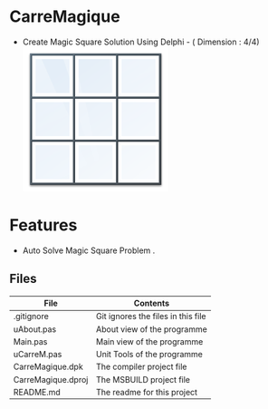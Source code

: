 # CarreMagique
- Create Magic Square Solution Using Delphi
                                            - ( Dimension : 4/4)                     
![](CarreMagique_.png) 



# Features  
- Auto Solve Magic Square Problem . 









## Files

| File | Contents | 
| --- | --- |
| .gitignore | Git ignores the files in this file |
| uAbout.pas | About view of the programme |
| Main.pas | Main view of the programme |
| uCarreM.pas| Unit Tools of the programme |
| CarreMagique.dpk | The compiler project file |
| CarreMagique.dproj | The MSBUILD project file |
| README.md | The readme for this project |
